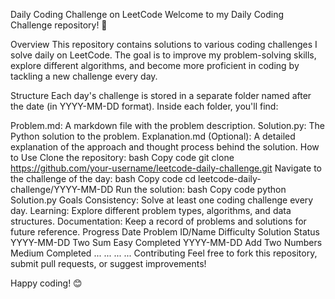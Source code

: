 Daily Coding Challenge on LeetCode
Welcome to my Daily Coding Challenge repository! 🎯

Overview
This repository contains solutions to various coding challenges I solve daily on LeetCode. The goal is to improve my problem-solving skills, explore different algorithms, and become more proficient in coding by tackling a new challenge every day.

Structure
Each day's challenge is stored in a separate folder named after the date (in YYYY-MM-DD format). Inside each folder, you'll find:

Problem.md: A markdown file with the problem description.
Solution.py: The Python solution to the problem.
Explanation.md (Optional): A detailed explanation of the approach and thought process behind the solution.
How to Use
Clone the repository:
bash
Copy code
git clone https://github.com/your-username/leetcode-daily-challenge.git
Navigate to the challenge of the day:
bash
Copy code
cd leetcode-daily-challenge/YYYY-MM-DD
Run the solution:
bash
Copy code
python Solution.py
Goals
Consistency: Solve at least one coding challenge every day.
Learning: Explore different problem types, algorithms, and data structures.
Documentation: Keep a record of problems and solutions for future reference.
Progress
Date	Problem ID/Name	Difficulty	Solution Status
YYYY-MM-DD	Two Sum	Easy	Completed
YYYY-MM-DD	Add Two Numbers	Medium	Completed
...	...	...	...
Contributing
Feel free to fork this repository, submit pull requests, or suggest improvements!

Happy coding! 😊
